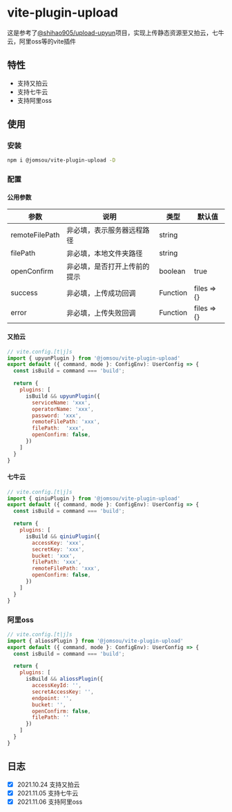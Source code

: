 # vite-plugin-upload

这是参考了[@shihao905/upload-upyun](https://github.com/shihao905/upload-upyun)项目，实现上传静态资源至又拍云，七牛云，阿里oss等的vite插件
## 特性
- 支持又拍云
- 支持七牛云
- 支持阿里oss

## 使用
### 安装
```bash
npm i @jomsou/vite-plugin-upload -D
```
### 配置

#### 公用参数

| 参数           | 说明                         | 类型     | 默认值      |
| -------------- | ---------------------------- | -------- | ----------- |
| remoteFilePath | 非必填，表示服务器远程路径   | string   |             |
| filePath       | 非必填，本地文件夹路径       | string   |             |
| openConfirm    | 非必填，是否打开上传前的提示 | boolean  | true        |
| success        | 非必填，上传成功回调         | Function | files => {} |
| error          | 非必填，上传失败回调         | Function | files => {} |



#### 又拍云
```js
// vite.config.[t|j]s
import { upyunPlugin } from '@jomsou/vite-plugin-upload'
export default ({ command, mode }: ConfigEnv): UserConfig => {
  const isBuild = command === 'build';

  return {
    plugins: [
      isBuild && upyunPlugin({
        serviceName: 'xxx',
        operatorName: 'xxx',
        password: 'xxx',
        remoteFilePath: 'xxx',                                 
        filePath:  'xxx',
        openConfirm: false,                 
      })
    ]
  }
}
```

#### 七牛云
```js
// vite.config.[t|j]s
import { qiniuPlugin } from '@jomsou/vite-plugin-upload'
export default ({ command, mode }: ConfigEnv): UserConfig => {
  const isBuild = command === 'build';

  return {
    plugins: [
      isBuild && qiniuPlugin({
        accessKey: 'xxx',
        secretKey: 'xxx',
        bucket: 'xxx',
        filePath: 'xxx',
        remoteFilePath: 'xxx',
        openConfirm: false,
      })                
    ]
  }
}
```

### 阿里oss
```js
// vite.config.[t|j]s
import { aliossPlugin } from '@jomsou/vite-plugin-upload'
export default ({ command, mode }: ConfigEnv): UserConfig => {
  const isBuild = command === 'build';

  return {
    plugins: [
      isBuild && aliossPlugin({
        accessKeyId: '',
        secretAccessKey: '',
        endpoint: '',
        bucket: '',
        openConfirm: false,
        filePath: ''
      })         
    ]
  }
}
```

## 日志

- [x] 2021.10.24 支持又拍云
- [x] 2021.11.05 支持七牛云
- [x] 2021.11.06 支持阿里oss
